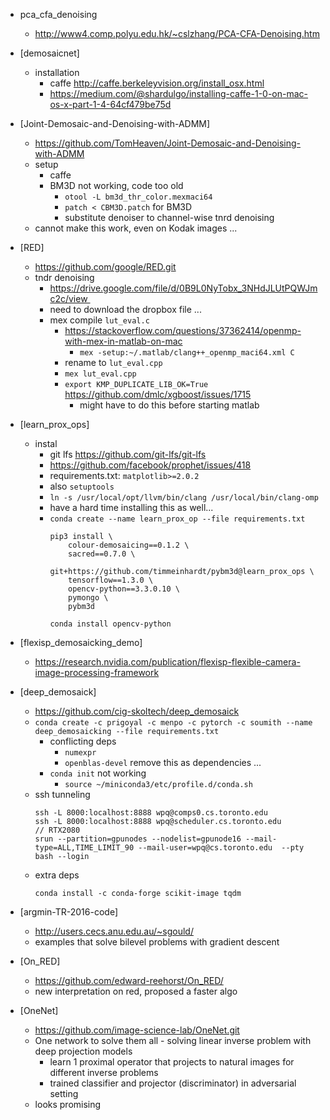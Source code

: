 


+ pca_cfa_denoising
    + http://www4.comp.polyu.edu.hk/~cslzhang/PCA-CFA-Denoising.htm

+ [demosaicnet]
    + installation 
        + caffe http://caffe.berkeleyvision.org/install_osx.html
        + https://medium.com/@shardulgo/installing-caffe-1-0-on-mac-os-x-part-1-4-64cf479be75d

+ [Joint-Demosaic-and-Denoising-with-ADMM]
    + https://github.com/TomHeaven/Joint-Demosaic-and-Denoising-with-ADMM
    + setup
        + caffe
        + BM3D not working, code too old
            + `otool -L bm3d_thr_color.mexmaci64`
            + `patch < CBM3D.patch` for BM3D
            + substitute denoiser to channel-wise tnrd denoising
    + cannot make this work, even on Kodak images ...

+ [RED]
    + https://github.com/google/RED.git
    + tndr denoising 
        + https://drive.google.com/file/d/0B9L0NyTobx_3NHdJLUtPQWJmc2c/view 
        + need to download the dropbox file ...
        + mex compile `lut_eval.c`
            + https://stackoverflow.com/questions/37362414/openmp-with-mex-in-matlab-on-mac
                + `mex -setup:~/.matlab/clang++_openmp_maci64.xml C`
            + rename to `lut_eval.cpp`
            + `mex lut_eval.cpp`
            + `export KMP_DUPLICATE_LIB_OK=True`  https://github.com/dmlc/xgboost/issues/1715
                + might have to do this before starting matlab

+ [learn_prox_ops]
    + instal
        + git lfs https://github.com/git-lfs/git-lfs
        + https://github.com/facebook/prophet/issues/418
        + requirements.txt: `matplotlib>=2.0.2`
        + also `setuptools`
        + `ln -s /usr/local/opt/llvm/bin/clang /usr/local/bin/clang-omp`
        + have a hard time installing this as well...
        + `conda create --name learn_prox_op --file requirements.txt`
            ```
            pip3 install \
                colour-demosaicing==0.1.2 \
                sacred==0.7.0 \
                git+https://github.com/timmeinhardt/pybm3d@learn_prox_ops \
                tensorflow==1.3.0 \
                opencv-python==3.3.0.10 \
                pymongo \
                pybm3d

            conda install opencv-python

            ```
+ [flexisp_demosaicking_demo]
    + https://research.nvidia.com/publication/flexisp-flexible-camera-image-processing-framework


+ [deep_demosaick]
    + https://github.com/cig-skoltech/deep_demosaick
    + `conda create -c prigoyal -c menpo -c pytorch -c soumith --name deep_demosaicking --file requirements.txt`
        + conflicting deps
            + `numexpr`
            + `openblas-devel` remove this as dependencies ...
        + `conda init` not working
            + `source ~/miniconda3/etc/profile.d/conda.sh`
    + ssh tunneling
        ```
        ssh -L 8000:localhost:8888 wpq@comps0.cs.toronto.edu
        ssh -L 8000:localhost:8888 wpq@scheduler.cs.toronto.edu
        // RTX2080 
        srun --partition=gpunodes --nodelist=gpunode16 --mail-type=ALL,TIME_LIMIT_90 --mail-user=wpq@cs.toronto.edu  --pty bash --login

        ```
    + extra deps
        ```
        conda install -c conda-forge scikit-image tqdm
        ```

+ [argmin-TR-2016-code]
    + http://users.cecs.anu.edu.au/~sgould/
    + examples that solve bilevel problems with gradient descent

+ [On_RED]
    + https://github.com/edward-reehorst/On_RED/
    + new interpretation on red, proposed a faster algo

+ [OneNet]
    + https://github.com/image-science-lab/OneNet.git
    + One network to solve them all - solving linear inverse problem with deep projection models
        + learn 1 proximal operator that projects to natural images for different inverse problems
        + trained classifier and projector (discriminator) in adversarial setting
    + looks promising 